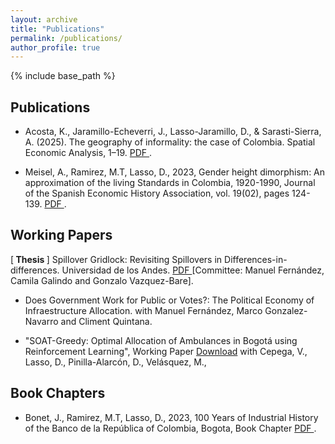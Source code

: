 ```yaml
---
layout: archive
title: "Publications"
permalink: /publications/
author_profile: true
---
```

{% include base_path %}

## Publications
* Acosta, K., Jaramillo-Echeverri, J., Lasso-Jaramillo, D., & Sarasti-Sierra, A. (2025). The geography of informality: the case of Colombia. Spatial Economic Analysis, 1–19. <a href = "https://doi.org/10.1080/17421772.2025.2522807" > PDF </a>. 

* Meisel, A., Ramirez, M.T, Lasso, D., 2023, Gender height dimorphism: An approximation of the living Standards in Colombia, 1920-1990, Journal of the Spanish Economic History Association, vol. 19(02), pages 124-139. <a href = "https://ideas.repec.org/a/ahe/invest/v19y2023i02p124-139.html" > PDF </a>.

<p hidden> * Lasso, D., Pinilla-Alarcón, D., y Caicedo-Silva, S. (2023). Misión Kemmerer: su impacto sobre el desempeño económico a corto y mediano plazo en los países de #Latinoamérica. Tiempo Y economía, 10(2), 1–19. <a href = "https://revistas.utadeo.edu.co/index.php/TyE/article/view/mision-kemmerer-impacto-sobre-desempeno-economico-latinoamerica" > Download </a>.</p>

## Working Papers 
[<b> Thesis </b>] Spillover Gridlock: Revisiting Spillovers in  Differences-in-differences. Universidad de los Andes. <a href = "https://repositorio.uniandes.edu.co/server/api/core/bitstreams/f5733f7d-dede-4224-9d86-ed7070570abc/content" > PDF </a> [Committee: Manuel Fernández, Camila Galindo and Gonzalo Vazquez-Bare]. 

* Does Government Work for Public or Votes?: The Political Economy of Infraestructure Allocation. with Manuel Fernández, Marco Gonzalez-Navarro and Climent Quintana.

* "SOAT-Greedy: Optimal Allocation of Ambulances in Bogotá using Reinforcement Learning", Working Paper [Download](https://daniell419.github.io/files/Soat-Greedy.pdf) with Cepega, V., Lasso, D., Pinilla-Alarcón, D., Velásquez, M.,

<p hidden> * Lasso, D., Mejia, G. Rozo, M.,, Velásquez, M., "Predicting fatal Transit Accidents in Bogota", Working Paper [Download](https://daniell419.github.io/files/accidentes.pdf)</p>

<p hidden> * Lasso, D., Mejia, G. Rozo, M., "Toward a Cost-Effective Prediction of Poverty in Colombia", Working Paper [Download](https://daniell419.github.io/files/pverty.pdf)</p>

<p hidden> * Lasso, D., "What's Up or WhatsApp: Effect of High-Speed Internet Connection on Standarized Tests", Working Paper  [Download](https://daniell419.github.io/files/PNFO.pdf) </p>

## Book Chapters
* Bonet, J., Ramirez, M.T, Lasso, D., 2023, 100 Years of Industrial History of the Banco de la República of Colombia, Bogota, Book Chapter <a href = "https://www.banrep.gov.co/es/publicaciones/libros/memorias-banrep-primer-centenario" > PDF </a>.